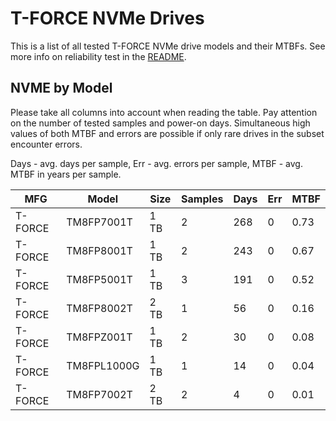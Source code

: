 T-FORCE NVMe Drives
===================

This is a list of all tested T-FORCE NVMe drive models and their MTBFs. See more
info on reliability test in the [README](https://github.com/linuxhw/SMART).

NVME by Model
------------

Please take all columns into account when reading the table. Pay attention on the
number of tested samples and power-on days. Simultaneous high values of both MTBF
and errors are possible if only rare drives in the subset encounter errors.

Days - avg. days per sample,
Err  - avg. errors per sample,
MTBF - avg. MTBF in years per sample.

| MFG       | Model              | Size   | Samples | Days  | Err   | MTBF |
|-----------|--------------------|--------|---------|-------|-------|------|
| T-FORCE   | TM8FP7001T         | 1 TB   | 2       | 268   | 0     | 0.73   |
| T-FORCE   | TM8FP8001T         | 1 TB   | 2       | 243   | 0     | 0.67   |
| T-FORCE   | TM8FP5001T         | 1 TB   | 3       | 191   | 0     | 0.52   |
| T-FORCE   | TM8FP8002T         | 2 TB   | 1       | 56    | 0     | 0.16   |
| T-FORCE   | TM8FPZ001T         | 1 TB   | 2       | 30    | 0     | 0.08   |
| T-FORCE   | TM8FPL1000G        | 1 TB   | 1       | 14    | 0     | 0.04   |
| T-FORCE   | TM8FP7002T         | 2 TB   | 2       | 4     | 0     | 0.01   |
